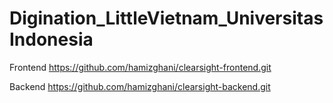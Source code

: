 # Digination_LittleVietnam_UniversitasIndonesia

Frontend
https://github.com/hamizghani/clearsight-frontend.git

Backend
https://github.com/hamizghani/clearsight-backend.git


